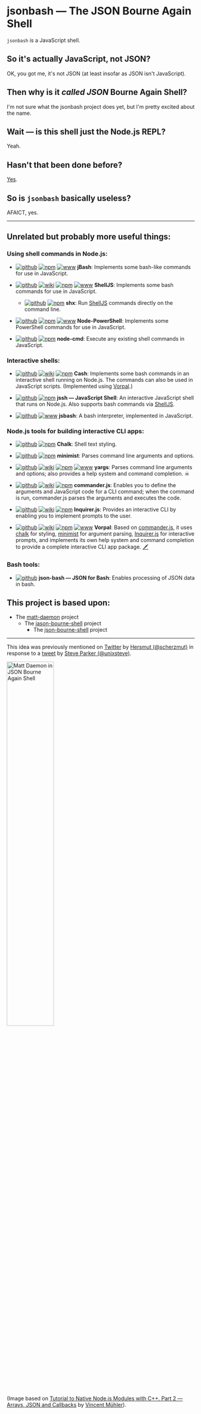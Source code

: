 # jsonbash — The JSON Bourne Again Shell

`jsonbash` is a JavaScript shell.


## So it's actually JavaScript, not JSON?

OK, you got me, it's not JSON (at least insofar as JSON isn't JavaScript).


## Then why is it *called JSON* Bourne Again Shell?

I'm not sure what the jsonbash project does yet, but I'm pretty excited about the name.


## Wait — is this shell just the Node.js REPL?

Yeah.


## Hasn't that been done before?

[Yes](<https://stackoverflow.com/questions/33850903/use-node-js-as-shell> "Stack Overflow: Use Node.js as Shell").


## So is `jsonbash` basically useless?

AFAICT, yes.


---

## Unrelated but probably more useful things:

### Using shell commands in Node.js:

- [![github]][github/jBash] [![npm]][npm/jbash] [![www]][www/jbash] **jBash**: Implements some bash-like commands for use in JavaScript.

- [![github]][github/shelljs] [![wiki]][wiki/shelljs] [![npm]][npm/shelljs] [![www]][www/shelljs] **ShellJS**: Implements some bash commands for use in JavaScript.

  - [![github]][github/shx] [![npm]][npm/shx] **shx**: Run [ShellJS][github/shelljs] commands directly on the command line.

- [![github]][github/node-powershell] [![npm]][npm/node-powershell] [![www]][www/node-powershell] **Node-PowerShell**: Implements some PowerShell commands for use in JavaScript.

- [![github]][github/node-cmd] [![npm]][npm/node-cmd] **node-cmd**: Execute any existing shell commands in JavaScript.

[github/jBash]: <https://github.com/bradymholt/jBash> "GitHub: bradymholt/jBash"
[npm/jbash]: <https://www.npmjs.com/package/jbash> "npm: jbash"
[www/jbash]: <https://www.geekytidbits.com/jbash/> "WWW: jBash"

[github/shelljs]: <https://github.com/shelljs/shelljs> "GitHub: shelljs/shelljs"
[wiki/shelljs]: <https://github.com/shelljs/shelljs/wiki> "GitHub Wiki: shelljs/shelljs"
[npm/shelljs]: <https://www.npmjs.com/package/shelljs> "npm: shelljs"
[www/shelljs]: <https://documentup.com/shelljs/shelljs> "WWW: shelljs"

[github/shx]: <https://github.com/shelljs/shx> "GitHub: shelljs/shx"
[npm/shx]: <https://www.npmjs.com/package/shx> "npm: shx"

[github/node-powershell]: <https://github.com/rannn505/node-powershell> "GitHub: rannn505/node-powershell"
[npm/node-powershell]: <https://www.npmjs.com/package/node-powershell> "npm: node-powershell"
[www/node-powershell]: <https://rannn505.github.io/node-powershell/> "WWW: Node-PowerShell"

[github/node-cmd]: <https://github.com/RIAEvangelist/node-cmd> "GitHub: RIAEvangelist/node-cmd"
[npm/node-cmd]: <https://www.npmjs.com/package/node-cmd> "npm: node-cmd"


### Interactive shells:

- [![github]][github/cash] [![wiki]][wiki/cash] [![npm]][npm/cash] **Cash**: Implements some bash commands in an interactive shell running on Node.js.  The commands can also be used in JavaScript scripts.  (Implemented using [Vorpal][github/vorpal].)

- [![github]][github/jssh] [![npm]][npm/jssh] **jssh — JavaScript Shell**: An interactive JavaScript shell that runs on Node.js.  Also supports bash commands via [ShellJS][github/shelljs].

- [![github]][github/jsbash] [![www]][www/jsbash] **jsbash**: A bash interpreter, implemented in JavaScript.

[github/cash]: <https://github.com/dthree/cash> "GitHub: dthree/cash"
[wiki/cash]: <https://github.com/dthree/cash/wiki> "GitHub Wiki: dthree/cash"
[npm/cash]: <https://www.npmjs.com/package/cash> "npm: cash"

[github/jssh]: <https://github.com/streamich/jssh> "GitHub: streamich/jssh"
[npm/jssh]: <https://www.npmjs.com/package/jssh> "npm: jssh"

[github/jsbash]: <https://github.com/hamaxx/jsbash> "GitHub: hamaxx/jsbash"
[www/jsbash]: <http://jsbash.hamax.si/> "WWW: jsbash"


### Node.js tools for building interactive CLI apps:

- [![github]][github/chalk] [![npm]][npm/chalk] **Chalk**: Shell text styling.

- [![github]][github/minimist] [![npm]][npm/minimist] **minimist**: Parses command line arguments and options.

- [![github]][github/yargs] [![wiki]][wiki/yargs] [![npm]][npm/yargs] [![www]][www/yargs] **yargs**: Parses command line arguments and options; also provides a help system and command completion.  &#x2620;

- [![github]][github/commander.js] [![wiki]][wiki/commander.js] [![npm]][npm/commander.js] **commander.js**: Enables you to define the arguments and JavaScript code for a CLI command; when the command is run, commander.js parses the arguments and executes the code.

- [![github]][github/inquirer.js] [![wiki]][wiki/inquirer.js] [![npm]][npm/inquirer.js] **Inquirer.js**: Provides an interactive CLI by enabling you to implement prompts to the user.

- [![github]][github/vorpal] [![wiki]][wiki/vorpal] [![npm]][npm/vorpal] [![www]][www/vorpal] **Vorpal**: Based on [commander.js][github/commander.js], it uses [chalk][github/chalk] for styling, [minimist][github/minimist] for argument parsing, [Inquirer.js][github/inquirer.js] for interactive prompts, and implements its own help system and command completion to provide a complete interactive CLI app package.  [🗡️](<https://en.wikipedia.org/wiki/Jabberwocky>)

[github/chalk]: <https://github.com/chalk/chalk> "GitHub: chalk/chalk"
[npm/chalk]: <https://www.npmjs.com/package/chalk> "npm: chalk"

[github/minimist]: <https://github.com/substack/minimist> "GitHub: substack/minimist"
[npm/minimist]: <https://www.npmjs.com/package/minimist> "npm: minimist"

[github/yargs]: <https://github.com/yargs/yargs> "GitHub: yargs/yargs"
[wiki/yargs]: <https://github.com/yargs/yargs/wiki> "GitHub Wiki: yargs/yargs"
[npm/yargs]: <https://www.npmjs.com/package/yargs> "npm: yargs"
[www/yargs]: <http://yargs.js.org/> "WWW: Yargs"

[github/commander.js]: <https://github.com/tj/commander.js> "GitHub: tj/commander.js"
[wiki/commander.js]: <https://github.com/tj/commander.js/wiki> "GitHub Wiki: tj/commander.js"
[npm/commander.js]: <https://www.npmjs.com/package/commander> "npm: commander"

[github/inquirer.js]: <https://github.com/SBoudrias/Inquirer.js> "GitHub: SBoudrias/Inquirer.js"
[wiki/inquirer.js]: <https://github.com/SBoudrias/Inquirer.js/wiki> "GitHub Wiki: SBoudrias/Inquirer.js"
[npm/inquirer.js]: <https://www.npmjs.com/package/inquirer> "npm: inquirer"

[github/vorpal]: <https://github.com/dthree/vorpal> "GitHub: dthree/vorpal"
[wiki/vorpal]: <https://github.com/dthree/vorpal/wiki> "GitHub Wiki: dthree/vorpal"
[npm/vorpal]: <https://www.npmjs.com/package/vorpal> "npm: vorpal"
[www/vorpal]: <http://vorpal.js.org/> "WWW: Vorpal"


### Bash tools:

- [![github]][github/json-bash] **json-bash — JSON for Bash**: Enables processing of JSON data in bash.

[github/json-bash]: <https://github.com/ingydotnet/json-bash> "GitHub: ingydotnet/json-bash"


[github]: <https://user-images.githubusercontent.com/30203863/72025642-ae498080-3270-11ea-92e4-ab87507862d6.png> "GitHub Repository"
[wiki]: <https://user-images.githubusercontent.com/30203863/72034716-b2d06200-328d-11ea-800c-b2b91fbe6a07.png> "GitHub Wiki"
[npm]: <https://user-images.githubusercontent.com/30203863/72025145-1dbe7080-326f-11ea-90d4-a18ce8941579.png> "npm"
[www]: <https://user-images.githubusercontent.com/30203863/72025848-58290d00-3271-11ea-9b61-be54729b24d4.png> "WWW"


## This project is based upon:

- The [matt-daemon](<https://github.com/searls/matt-daemon> "GitHub: searls/matt-daemon") project
  - The [jason-bourne-shell](<https://github.com/bostonaholic/jason-bourne-shell> "GitHub: bostonaholic/jason-bourne-shell") project
    - The [json-bourne-shell](<https://github.com/Breton/json-bourne-shell> "GitHub: Breton/json-bourne-shell") project

---

This idea was previously mentioned on
[Twitter](<https://twitter.com/scherzmut/status/1033640084426432512?s=20> "Twitter: @schersmut: JSON Bourne Again Shell ... just to give some very wrong ideas here.")
by [Hersmut (@scherzmut)](<https://twitter.com/scherzmut> "Twitter: Herzmut (@scherzmut)")
in response to a
[tweet](<https://twitter.com/unixsteve/status/1033491395607187457?s=20> "Twitter: @unixsteve: Thought this might amuse  @nixcraft")
by [Steve Parker (@unixsteve)](<https://twitter.com/unixsteve> "Twitter: Steve Parker (@unixsteve)").

<img src="https://user-images.githubusercontent.com/30203863/72018999-b00b4800-3260-11ea-810b-5093f745e7ad.png"
     alt="Matt Daemon in JSON Bourne Again Shell"
     title="Matt Daemon in JSON Bourne Again Shell"
     width="50%"
/>

(Image based on
[Tutorial to Native Node.js Modules with C++. Part 2 — Arrays, JSON and Callbacks](<https://medium.com/@muehler.v/tutorial-to-node-js-native-c-modules-part-2-arrays-json-and-callbacks-9b81f09874cd> "Medium: Tutorial to Native Node.js Modules with C++. Part 2 — Arrays, JSON and Callbacks")
by [Vincent Mühler](<https://medium.com/@muehler.v> "Medium: Vincent Mühler")).
